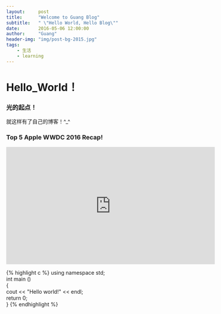 ```yaml
---
layout:     post
title:      "Welcome to Guang Blog"
subtitle:   " \"Hello World, Hello Blog\""
date:       2016-05-06 12:00:00
author:     "Guang"
header-img: "img/post-bg-2015.jpg"
tags:
    - 生活
    - learning
---
```




# **Hello_World！**

### 光的起点！

就这样有了自己的博客！^_^

### **Top 5 Apple WWDC 2016 Recap!**
<iframe width="560" height="315" src="https://www.youtube.com/embed/Hew1t8XZbPs" frameborder="0" allowfullscreen></iframe>

{% highlight c %}
using namespace std;  
int main ()   
{  
 	cout << "Hello world!" << endl;  
 	return 0;  
}
{% endhighlight %}
